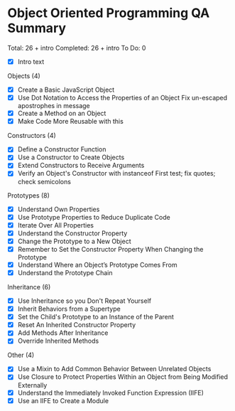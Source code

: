 # Object Oriented Programming QA Summary

Total: 26 + intro
Completed: 26 + intro
To Do: 0

- [x] Intro text

Objects (4)
- [x] Create a Basic JavaScript Object
- [x] Use Dot Notation to Access the Properties of an Object
    Fix un-escaped apostrophes in message
- [x] Create a Method on an Object
- [x] Make Code More Reusable with this

Constructors (4)
- [x] Define a Constructor Function
- [x] Use a Constructor to Create Objects
- [x] Extend Constructors to Receive Arguments
- [x] Verify an Object's Constructor with instanceof
    First test; fix quotes; check semicolons

Prototypes (8)
- [x] Understand Own Properties
- [x] Use Prototype Properties to Reduce Duplicate Code
- [x] Iterate Over All Properties
- [x] Understand the Constructor Property
- [x] Change the Prototype to a New Object
- [x] Remember to Set the Constructor Property When Changing the Prototype
- [x] Understand Where an Object’s Prototype Comes From
- [x] Understand the Prototype Chain

Inheritance (6)
- [x] Use Inheritance so you Don't Repeat Yourself
- [x] Inherit Behaviors from a Supertype
- [x] Set the Child's Prototype to an Instance of the Parent
- [x] Reset An Inherited Constructor Property
- [x] Add Methods After Inheritance
- [x] Override Inherited Methods

Other (4)
- [x] Use a Mixin to Add Common Behavior Between Unrelated Objects
- [x] Use Closure to Protect Properties Within an Object from Being Modified Externally
- [x] Understand the Immediately Invoked Function Expression (IIFE)
- [x] Use an IIFE to Create a Module
